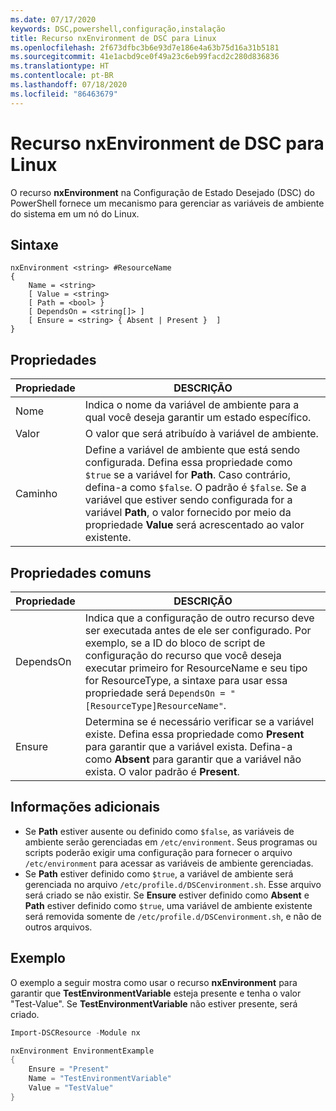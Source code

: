```yaml
---
ms.date: 07/17/2020
keywords: DSC,powershell,configuração,instalação
title: Recurso nxEnvironment de DSC para Linux
ms.openlocfilehash: 2f673dfbc3b6e93d7e186e4a63b75d16a31b5181
ms.sourcegitcommit: 41e1acbd9ce0f49a23c6eb99facd2c280d836836
ms.translationtype: HT
ms.contentlocale: pt-BR
ms.lasthandoff: 07/18/2020
ms.locfileid: "86463679"
---
```

# <a name="dsc-for-linux-nxenvironment-resource"></a>Recurso nxEnvironment de DSC para Linux

O recurso **nxEnvironment** na Configuração de Estado Desejado (DSC) do PowerShell fornece um mecanismo para gerenciar as variáveis de ambiente do sistema em um nó do Linux.

## <a name="syntax"></a>Sintaxe

```Syntax
nxEnvironment <string> #ResourceName
{
    Name = <string>
    [ Value = <string>
    [ Path = <bool> }
    [ DependsOn = <string[]> ]
    [ Ensure = <string> { Absent | Present }  ]
}
```

## <a name="properties"></a>Propriedades

|Propriedade |DESCRIÇÃO |
|---|---|
|Nome |Indica o nome da variável de ambiente para a qual você deseja garantir um estado específico. |
|Valor |O valor que será atribuído à variável de ambiente. |
|Caminho |Define a variável de ambiente que está sendo configurada. Defina essa propriedade como `$true` se a variável for **Path**. Caso contrário, defina-a como `$false`. O padrão é `$false`. Se a variável que estiver sendo configurada for a variável **Path**, o valor fornecido por meio da propriedade **Value** será acrescentado ao valor existente. |

## <a name="common-properties"></a>Propriedades comuns

|Propriedade |DESCRIÇÃO |
|---|---|
|DependsOn |Indica que a configuração de outro recurso deve ser executada antes de ele ser configurado. Por exemplo, se a ID do bloco de script de configuração do recurso que você deseja executar primeiro for ResourceName e seu tipo for ResourceType, a sintaxe para usar essa propriedade será `DependsOn = "[ResourceType]ResourceName"`. |
|Ensure |Determina se é necessário verificar se a variável existe. Defina essa propriedade como **Present** para garantir que a variável exista. Defina-a como **Absent** para garantir que a variável não exista. O valor padrão é **Present**. |

## <a name="additional-information"></a>Informações adicionais

- Se **Path** estiver ausente ou definido como `$false`, as variáveis de ambiente serão gerenciadas em `/etc/environment`.
  Seus programas ou scripts poderão exigir uma configuração para fornecer o arquivo `/etc/environment` para acessar as variáveis de ambiente gerenciadas.
- Se **Path** estiver definido como `$true`, a variável de ambiente será gerenciada no arquivo `/etc/profile.d/DSCenvironment.sh`. Esse arquivo será criado se não existir. Se **Ensure** estiver definido como **Absent** e **Path** estiver definido como `$true`, uma variável de ambiente existente será removida somente de `/etc/profile.d/DSCenvironment.sh`, e não de outros arquivos.

## <a name="example"></a>Exemplo

O exemplo a seguir mostra como usar o recurso **nxEnvironment** para garantir que **TestEnvironmentVariable** esteja presente e tenha o valor "Test-Value". Se **TestEnvironmentVariable** não estiver presente, será criado.

```powershell
Import-DSCResource -Module nx

nxEnvironment EnvironmentExample
{
    Ensure = "Present"
    Name = "TestEnvironmentVariable"
    Value = "TestValue"
}
```
